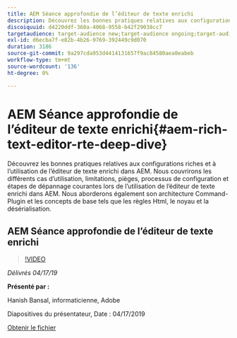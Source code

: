 ```yaml
---
title: AEM Séance approfondie de l’éditeur de texte enrichi
description: Découvrez les bonnes pratiques relatives aux configurations riches et à l’utilisation de l’éditeur de texte enrichi dans AEM. Nous couvrirons les différents cas d’utilisation, limitations, pièges, processus de configuration et étapes de dépannage courantes lors de l’utilisation de l’éditeur de texte enrichi dans AEM. Nous aborderons également son architecture Command-Plugin et les concepts de base tels que les règles Html, le noyau et la désérialisation.
discoiquuid: d4220ddf-360a-4068-9558-b42f29038cc7
targetaudience: target-audience new;target-audience ongoing;target-audience upgrader
exl-id: d6ecba7f-e82b-4b26-9769-392449c9d070
duration: 3186
source-git-commit: 9a297cda953d4414131657f9ac84580aea0eabeb
workflow-type: tm+mt
source-wordcount: '136'
ht-degree: 0%

---
```


# AEM Séance approfondie de l’éditeur de texte enrichi{#aem-rich-text-editor-rte-deep-dive}

Découvrez les bonnes pratiques relatives aux configurations riches et à l’utilisation de l’éditeur de texte enrichi dans AEM. Nous couvrirons les différents cas d’utilisation, limitations, pièges, processus de configuration et étapes de dépannage courantes lors de l’utilisation de l’éditeur de texte enrichi dans AEM. Nous aborderons également son architecture Command-Plugin et les concepts de base tels que les règles Html, le noyau et la désérialisation.

## AEM Séance approfondie de l’éditeur de texte enrichi

>[!VIDEO](https://video.tv.adobe.com/v/27087/?quality=9)

*Délivrés 04/17/19*

**Présenté par :**

Hanish Bansal, informaticienne, Adobe

Diapositives du présentateur, Date : 04/17/2019

[Obtenir le fichier](assets/aem-gems-aem-rte-04172019.pdf)
